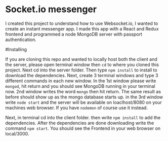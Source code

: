 # Socket.io messenger
I created this project to understand how to use Websocket.io, I wanted to create an instant messenger app. I made this app with a React and Redux frontend and programmed a node MongoDB server with passport authentication. 

#Installing

If you are cloning this repo and wanted to locally host both the client and the server, please open terminal window then ```cd``` to where you cloned this project. Next cd into the server folder. Then type ```npm install``` to install to download the dependencies. Next, create 3 terminal windows and type 3 different commands in each new window. In the 1st window please write ```mongod```, hit return and you should see MongoDB running in your terminal now. 2nd window writes the word ```mongo``` then hit return. The same result as before should show up as the mongo database starts up. in the 3rd window write ```node start``` and the server will be available on loaclhost/8080 on your machines web browser. If you have ```nodemon``` of course use it instead.

Next, in terminal cd into the client folder. then write ```npm install``` to add the dependencies. After the dependencies are done downloading write the command ```npm start```. You should see the Frontend in your web browser on local/3000.